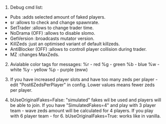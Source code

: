 1. Debug cmd list:

- Pubs					:adds selected amount of faked players.
- sr					:allows to check and change spawnrate.
- SetTrader				:allows to change trader time.
- NoDrama (OFF)			:allows to disable slomo.
- GetVersion			:broadcasts mutator version.
- KillZeds				:just an optimised variant of default killzeds.
- AntiBlocker (OFF)		:allows to controll player collision during trader.
- MZ					:changes MaxZeds.


2. Avialable color tags for messages:
	%r - red
	%g - green
	%b - blue
	%w - white
	%y - yellow
	%p - purple (eww)


3. If you have increased player slots and have too many zeds per player - edit "Post6ZedsPerPlayer" in config. Lower values means fewer zeds per player.


4. bUseOriginalFakes=False: "simulated" fakes wil be used and players will be able to join. If you have "SimulatedFakes=4" and play with 3 player team - wave zeds amount will be calculated for 4 players. If you play with 6 player team - for 6.
bUseOriginalFakes=True: works like in vanilla.